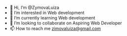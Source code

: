 - 👋 Hi, I’m @ZymovaLuiza
- 👀 I’m interested in Web development
- 🌱 I’m currently learning Web development
- 💞️ I’m looking to collaborate on Aspiring Web Developer
- 📫 How to reach me zimovaluiza@gmail.com

<!---
ZymovaLuiza/ZymovaLuiza is a ✨ special ✨ repository because its `README.md` (this file) appears on your GitHub profile.
You can click the Preview link to take a look at your changes.
--->
